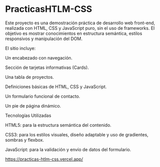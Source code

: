 # PracticasHTLM-CSS

Este proyecto es una demostración práctica de desarrollo web front-end, realizada con HTML, CSS y JavaScript puro, sin el uso de frameworks.
El objetivo es mostrar conocimientos en estructura semántica, estilos responsivos y manipulación del DOM.

El sitio incluye:

Un encabezado con navegación.

Sección de tarjetas informativas (Cards).

Una tabla de proyectos.

Definiciones básicas de HTML, CSS y JavaScript.

Un formulario funcional de contacto.

Un pie de página dinámico.

Tecnologías Utilizadas

HTML5: para la estructura semántica del contenido.

CSS3: para los estilos visuales, diseño adaptable y uso de gradientes, sombras y flexbox.

JavaScript: para la validación y envío de datos del formulario.

https://practicas-htlm-css.vercel.app/ 

